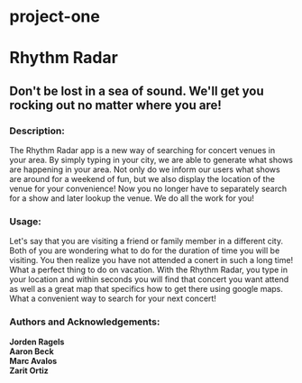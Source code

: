 # project-one

# Rhythm Radar

## Don't be lost in a sea of sound. We'll get you rocking out no matter where you are!

### Description:
The Rhythm Radar app is a new way of searching for concert venues in your area. By simply typing in your city, we are able to generate what shows are happening in your area.
Not only do we inform our users what shows are around for a weekend of fun, but we also display the location of the venue for your convenience! Now you no longer have to separately search for a show and later lookup the venue. We do all the work for you!

### Usage:
Let's say that you are visiting a friend or family member in a different city. Both of you are wondering what to do for the duration of time you will be visiting. You then realize you have not attended a conert in such a long time! What a perfect thing to do on vacation. With the Rhythm Radar, you type in your location and within seconds you will find that concert you want attend as well as a great map that specifics how to get there using google maps. What a convenient way to search for your next concert! 


### Authors and Acknowledgements:
**Jorden Ragels**\
**Aaron Beck**\
**Marc Avalos**\
**Zarit Ortiz**
 